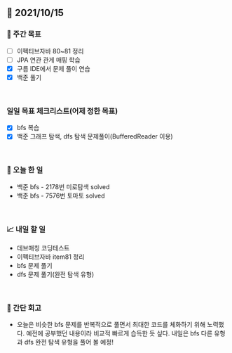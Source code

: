 ## 📅 2021/10/15


### 👏 주간 목표
- [ ] 이펙티브자바 80~81 정리
- [ ] JPA 연관 관게 매핑 학습
- [x] 구름 IDE에서 문제 풀이 연습
- [x] 백준 풀기

<br/>

### 일일 목표 체크리스트(어제 정한 목표)

- [x] bfs 복습
- [x] 백준 그래프 탐색, dfs 탐색 문제풀이(BufferedReader 이용)

<br/>

### 💯 오늘 한 일

- 백준 bfs - 2178번 미로탐색 solved
- 백준 bfs - 7576번 토마토 solved


<br/>

### 📈 내일 할 일

- 데브매칭 코딩테스트
- 이펙티브자바 item81 정리
- bfs 문제 풀기
- dfs 문제 풀기(완전 탐색 유형)

<br/>

### 🤔 간단 회고

- 오늘은 비슷한 bfs 문제를 반복적으로 풀면서 최대한 코드를 체화하기 위해 노력했다. 예전에 공부했던 내용이라 비교적 빠르게 습득한 듯 싶다. 
  내일은 bfs 다른 유형과 dfs 완전 탐색 유형을 풀어 볼 예정!



